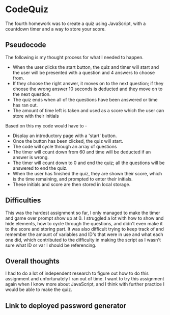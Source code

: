 # CodeQuiz

The fourth homework was to create a quiz using JavaScript, with a countdown timer and a way to store your score. 

## Pseudocode

The following is my thought process for what I needed to happen.
- When the user clicks the start button, the quiz and timer will start and the user will be presented with a question and 4 answers to choose from.
- If they choose the right answer, it moves on to the next question; if they choose the wrong answer 10 seconds is deducted and they move on to the next question.
- The quiz ends when all of the questions have been answered or time has ran out. 
- The amount of time left is taken and used as a score which the user can store with their initials


Based on this my code would have to - 
- Display an introductory page with a 'start' button.
- Once the button has been clicked, the quiz will start.
- The code will cycle through an array of questions
- The timer will count down from 60 and time will be deducted if an answer is wrong.
- The timer will count down to 0 and end the quiz; all the questions will be answered to end the quiz.
- When the user has finished the quiz, they are shown their score, which is the time remaining, and prompted to enter their initials.
- These initials and score are then stored in local storage. 

## Difficulties

This was the hardest assignment so far, I only managed to make the timer and game over prompt show up at 0. I struggled a lot with how to show and hide elements, how to cycle through the questions, and didn't even make it to the score and storing part. It was also difficult trying to keep track of and remember the amount of variables and ID's that were in use and what each one did, which contributed to the difficulty in making the script as I wasn't sure what ID or var I should be referencing. 

## Overall thoughts

I had to do a lot of independent research to figure out how to do this assignment and unfortunately I ran out of time. I want to try this assignment again when I know more about JavaScript, and I think with further practice I would be able to make the quiz.


## Link to deployed password generator

